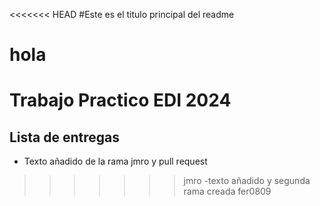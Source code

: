 <<<<<<< HEAD
#Este es el titulo principal del readme

hola
=======
# Trabajo Practico EDI 2024

## Lista de entregas

- Texto añadido de la rama jmro y pull request
>>>>>>> jmro
-texto añadido y segunda rama creada
>>>>>>> fer0809
